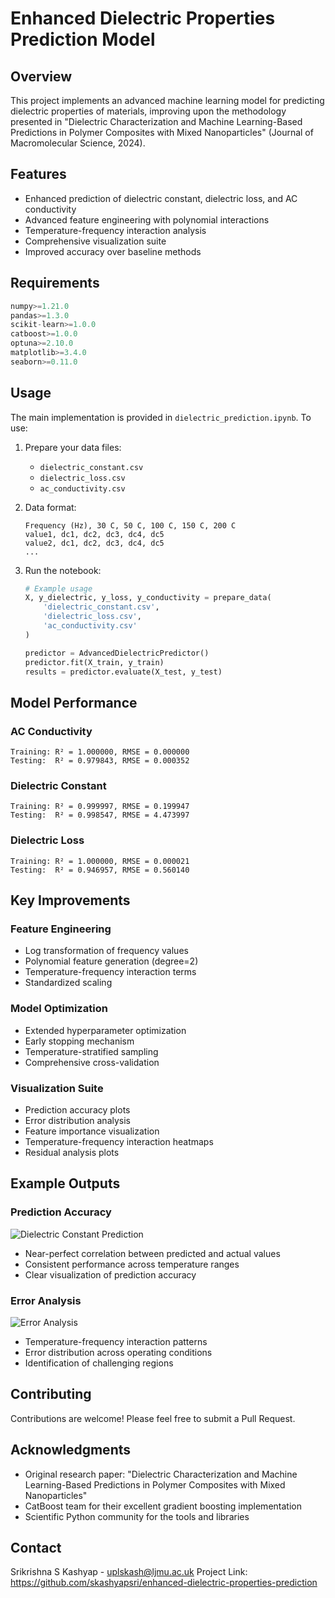 # Enhanced Dielectric Properties Prediction Model

## Overview
This project implements an advanced machine learning model for predicting dielectric properties of materials, improving upon the methodology presented in "Dielectric Characterization and Machine Learning-Based Predictions in Polymer Composites with Mixed Nanoparticles" (Journal of Macromolecular Science, 2024).

## Features
- Enhanced prediction of dielectric constant, dielectric loss, and AC conductivity
- Advanced feature engineering with polynomial interactions
- Temperature-frequency interaction analysis
- Comprehensive visualization suite
- Improved accuracy over baseline methods

## Requirements
```python
numpy>=1.21.0
pandas>=1.3.0
scikit-learn>=1.0.0
catboost>=1.0.0
optuna>=2.10.0
matplotlib>=3.4.0
seaborn>=0.11.0
```

## Usage
The main implementation is provided in `dielectric_prediction.ipynb`. To use:

1. Prepare your data files:
   - `dielectric_constant.csv`
   - `dielectric_loss.csv`
   - `ac_conductivity.csv`

2. Data format:
   ```
   Frequency (Hz), 30 C, 50 C, 100 C, 150 C, 200 C
   value1, dc1, dc2, dc3, dc4, dc5
   value2, dc1, dc2, dc3, dc4, dc5
   ...
   ```

3. Run the notebook:
   ```python
   # Example usage
   X, y_dielectric, y_loss, y_conductivity = prepare_data(
       'dielectric_constant.csv',
       'dielectric_loss.csv',
       'ac_conductivity.csv'
   )
   
   predictor = AdvancedDielectricPredictor()
   predictor.fit(X_train, y_train)
   results = predictor.evaluate(X_test, y_test)
   ```

## Model Performance

### AC Conductivity
```
Training: R² = 1.000000, RMSE = 0.000000
Testing:  R² = 0.979843, RMSE = 0.000352
```

### Dielectric Constant
```
Training: R² = 0.999997, RMSE = 0.199947
Testing:  R² = 0.998547, RMSE = 4.473997
```

### Dielectric Loss
```
Training: R² = 1.000000, RMSE = 0.000021
Testing:  R² = 0.946957, RMSE = 0.560140
```

## Key Improvements

### Feature Engineering
- Log transformation of frequency values
- Polynomial feature generation (degree=2)
- Temperature-frequency interaction terms
- Standardized scaling

### Model Optimization
- Extended hyperparameter optimization
- Early stopping mechanism
- Temperature-stratified sampling
- Comprehensive cross-validation

### Visualization Suite
- Prediction accuracy plots
- Error distribution analysis
- Feature importance visualization
- Temperature-frequency interaction heatmaps
- Residual analysis plots

## Example Outputs

### Prediction Accuracy
![Dielectric Constant Prediction](results/dielectric_constant_pred.png)
- Near-perfect correlation between predicted and actual values
- Consistent performance across temperature ranges
- Clear visualization of prediction accuracy

### Error Analysis
![Error Analysis](results/error_heatmap.png)
- Temperature-frequency interaction patterns
- Error distribution across operating conditions
- Identification of challenging regions

## Contributing
Contributions are welcome! Please feel free to submit a Pull Request.

## Acknowledgments
- Original research paper: "Dielectric Characterization and Machine Learning-Based Predictions in Polymer Composites with Mixed Nanoparticles"
- CatBoost team for their excellent gradient boosting implementation
- Scientific Python community for the tools and libraries

## Contact
Srikrishna S Kashyap - uplskash@ljmu.ac.uk
Project Link: https://github.com/skashyapsri/enhanced-dielectric-properties-prediction

